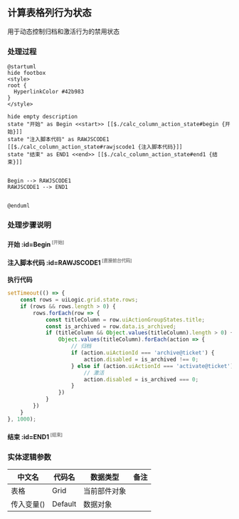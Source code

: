 ## 计算表格列行为状态 <!-- {docsify-ignore-all} -->

   用于动态控制归档和激活行为的禁用状态

### 处理过程

```plantuml
@startuml
hide footbox
<style>
root {
  HyperlinkColor #42b983
}
</style>

hide empty description
state "开始" as Begin <<start>> [[$./calc_column_action_state#begin {开始}]]
state "注入脚本代码" as RAWJSCODE1  [[$./calc_column_action_state#rawjscode1 {注入脚本代码}]]
state "结束" as END1 <<end>> [[$./calc_column_action_state#end1 {结束}]]


Begin --> RAWJSCODE1
RAWJSCODE1 --> END1


@enduml
```


### 处理步骤说明

#### 开始 :id=Begin<sup class="footnote-symbol"> <font color=gray size=1>[开始]</font></sup>




#### 注入脚本代码 :id=RAWJSCODE1<sup class="footnote-symbol"> <font color=gray size=1>[直接前台代码]</font></sup>



<p class="panel-title"><b>执行代码</b></p>

```javascript
setTimeout(() => {
	const rows = uiLogic.grid.state.rows;
	if (rows && rows.length > 0) {
		rows.forEach(row => {
			const titleColumn = row.uiActionGroupStates.title;
			const is_archived = row.data.is_archived;
			if (titleColumn && Object.values(titleColumn).length > 0) {
				Object.values(titleColumn).forEach(action => {
					// 归档
					if (action.uiActionId === 'archive@ticket') {
						action.disabled = is_archived !== 0;
					} else if (action.uiActionId === 'activate@ticket') {
						// 激活
						action.disabled = is_archived === 0;
					} 
				})
			}
		})
	}
}, 1000);
```

#### 结束 :id=END1<sup class="footnote-symbol"> <font color=gray size=1>[结束]</font></sup>






### 实体逻辑参数

|    中文名   |    代码名    |  数据类型      |备注 |
| --------| --------| --------  | --------   |
|表格|Grid|当前部件对象||
|传入变量(<i class="fa fa-check"/></i>)|Default|数据对象||

